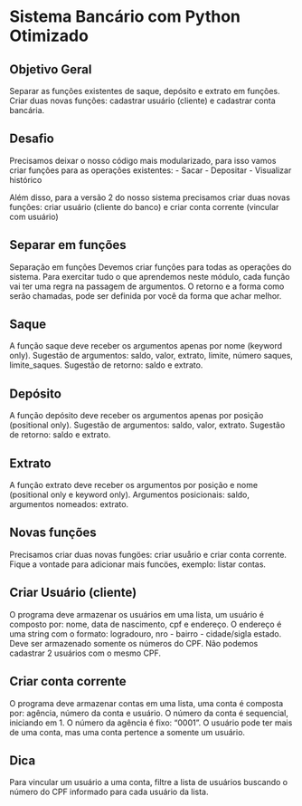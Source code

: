 # Sistema Bancário com Python Otimizado

## Objetivo Geral

Separar as funções existentes de saque, depósito e extrato em funções. Criar duas novas funções: cadastrar usuário (cliente) e cadastrar conta bancária.

## Desafio

Precisamos deixar o nosso código mais modularizado, para isso vamos criar funções para as operações existentes:
    - Sacar
    - Depositar
    - Visualizar histórico

Além disso, para a versão 2 do nosso sistema precisamos criar duas novas funções: criar usuário (cliente do banco) e criar conta corrente (vincular com usuário)

## Separar em funções

Separação em funções Devemos criar funções para todas as operações do sistema. Para exercitar tudo o que aprendemos neste módulo, cada função vai ter uma regra na passagem de argumentos. O retorno e a forma como serão chamadas, pode ser definida por você da forma que achar melhor.

## Saque

A função saque deve receber os argumentos apenas por nome (keyword only). Sugestão de argumentos: saldo, valor, extrato, limite, número saques, limite_saques. Sugestão de retorno: saldo e extrato.

## Depósito

A função depósito deve receber os argumentos apenas por posição (positional only). Sugestão de argumentos: saldo, valor, extrato. Sugestão de retorno: saldo e extrato.

## Extrato

A função extrato deve receber os argumentos por posição e nome (positional only e keyword only). Argumentos posicionais: saldo, argumentos nomeados: extrato.

## Novas funções

Precisamos criar duas novas fungöes: criar usuårio e criar conta corrente. Fique a vontade para adicionar mais funcöes,
exemplo: listar contas.

## Criar Usuário (cliente)

O programa deve armazenar os usuários em uma lista, um usuário é composto por: nome, data de nascimento, cpf e endereço. O endereço é uma string com o formato: logradouro, nro - bairro - cidade/sigla estado. Deve ser armazenado somente os números do CPF. Não podemos cadastrar 2 usuários com o mesmo CPF.

## Criar conta corrente 

O programa deve armazenar contas em uma lista, uma conta é composta por: agência, número da conta e usuário. O número da conta é sequencial, iniciando em 1. O número da agência é fixo: “0001”. O usuário pode ter mais de uma conta, mas uma conta pertence a somente um usuário.

## Dica

Para vincular um usuário a uma conta, filtre a lista de usuários buscando o número do CPF informado para cada usuário da lista.


